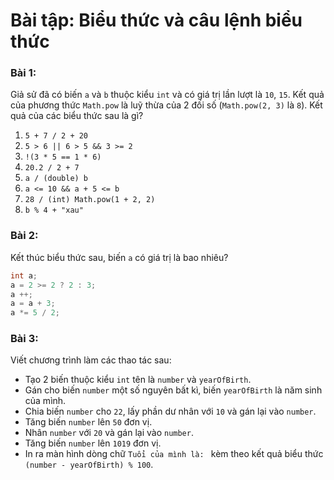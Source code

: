 # Bài tập: Biểu thức và câu lệnh biểu thức

### Bài 1:

Giả sử đã có biến `a` và `b` thuộc kiểu `int` và có giá trị lần lượt là `10`, `15`. Kết quả của phương thức `Math.pow` là luỹ thừa của 2 đối số (`Math.pow(2, 3)` là `8`). Kết quả của các biểu thức sau là gì?

1. `5 + 7 / 2 + 20`
1. `5 > 6 || 6 > 5 && 3 >= 2`
1. `!(3 * 5 == 1 * 6)`
1. `20.2 / 2 + 7`
1. `a / (double) b`
1. `a <= 10 && a + 5 <= b`
1. `28 / (int) Math.pow(1 + 2, 2)`
1. `b % 4 + "xau"`

### Bài 2:

Kết thúc biểu thức sau, biến `a` có giá trị là bao nhiêu?

```java
int a;
a = 2 >= 2 ? 2 : 3;
a ++;
a = a + 3;
a *= 5 / 2;
```

### Bài 3:

Viết chương trình làm các thao tác sau:
- Tạo 2 biến thuộc kiểu `int` tên là `number` và `yearOfBirth`.
- Gán cho biến `number` một số nguyên bất kì, biến `yearOfBirth` là năm sinh của mình.
- Chia biến `number` cho `22`, lấy phần dư nhân với `10` và gán lại vào `number`.
- Tăng biến `number` lên `50` đơn vị.
- Nhân `number` với `20` và gán lại vào `number`.
- Tăng biến `number` lên `1019` đơn vị.
- In ra màn hình dòng chữ `Tuổi của mình là: ` kèm theo kết quả biểu thức `(number - yearOfBirth) % 100`.

